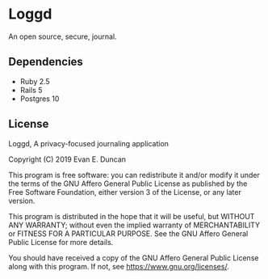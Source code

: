 # Loggd
An open source, secure, journal.

## Dependencies
* Ruby 2.5
* Rails 5
* Postgres 10

## License
Loggd, A privacy-focused journaling application

Copyright (C) 2019 Evan E. Duncan

This program is free software: you can redistribute it and/or modify
it under the terms of the GNU Affero General Public License as published
by the Free Software Foundation, either version 3 of the License, or
 any later version.

This program is distributed in the hope that it will be useful,
but WITHOUT ANY WARRANTY; without even the implied warranty of
MERCHANTABILITY or FITNESS FOR A PARTICULAR PURPOSE.  See the
GNU Affero General Public License for more details.

You should have received a copy of the GNU Affero General Public License
along with this program.  If not, see <https://www.gnu.org/licenses/>.

